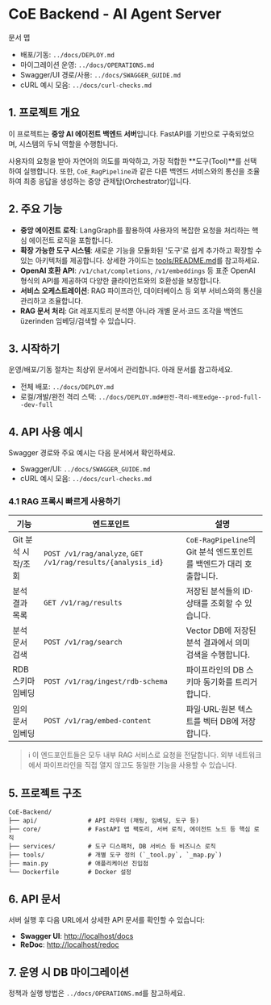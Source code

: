 # CoE Backend - AI Agent Server

문서 맵
- 배포/기동: `../docs/DEPLOY.md`
- 마이그레이션 운영: `../docs/OPERATIONS.md`
- Swagger/UI 경로/사용: `../docs/SWAGGER_GUIDE.md`
- cURL 예시 모음: `../docs/curl-checks.md`

## 1. 프로젝트 개요

이 프로젝트는 **중앙 AI 에이전트 백엔드 서버**입니다. FastAPI를 기반으로 구축되었으며, 시스템의 두뇌 역할을 수행합니다.

사용자의 요청을 받아 자연어의 의도를 파악하고, 가장 적합한 **도구(Tool)**를 선택하여 실행합니다. 또한, `CoE_RagPipeline`과 같은 다른 백엔드 서비스와의 통신을 조율하여 최종 응답을 생성하는 중앙 관제탑(Orchestrator)입니다.

## 2. 주요 기능

- **중앙 에이전트 로직**: LangGraph를 활용하여 사용자의 복잡한 요청을 처리하는 핵심 에이전트 로직을 포함합니다.
- **확장 가능한 도구 시스템**: 새로운 기능을 모듈화된 '도구'로 쉽게 추가하고 확장할 수 있는 아키텍처를 제공합니다. 상세한 가이드는 [tools/README.md](./tools/README.md)를 참고하세요.
- **OpenAI 호환 API**: `/v1/chat/completions`, `/v1/embeddings` 등 표준 OpenAI 형식의 API를 제공하여 다양한 클라이언트와의 호환성을 보장합니다.
- **서비스 오케스트레이션**: RAG 파이프라인, 데이터베이스 등 외부 서비스와의 통신을 관리하고 조율합니다.
- **RAG 문서 처리**: Git 레포지토리 분석뿐 아니라 개별 문서·코드 조각을 백엔드 üzerinden 임베딩/검색할 수 있습니다.

## 3. 시작하기

운영/배포/기동 절차는 최상위 문서에서 관리합니다. 아래 문서를 참고하세요.
- 전체 배포: `../docs/DEPLOY.md`
- 로컬/개발/완전 격리 스택: `../docs/DEPLOY.md#완전-격리-배포edge--prod-full--dev-full`

## 4. API 사용 예시

Swagger 경로와 주요 예시는 다음 문서에서 확인하세요.
- Swagger/UI: `../docs/SWAGGER_GUIDE.md`
- cURL 예시 모음: `../docs/curl-checks.md`

### 4.1 RAG 프록시 빠르게 사용하기

| 기능 | 엔드포인트 | 설명 |
| --- | --- | --- |
| Git 분석 시작/조회 | `POST /v1/rag/analyze`, `GET /v1/rag/results/{analysis_id}` | `CoE-RagPipeline`의 Git 분석 엔드포인트를 백엔드가 대리 호출합니다. |
| 분석 결과 목록 | `GET /v1/rag/results` | 저장된 분석들의 ID·상태를 조회할 수 있습니다. |
| 분석 문서 검색 | `POST /v1/rag/search` | Vector DB에 저장된 분석 결과에서 의미 검색을 수행합니다. |
| RDB 스키마 임베딩 | `POST /v1/rag/ingest/rdb-schema` | 파이프라인의 DB 스키마 동기화를 트리거합니다. |
| 임의 문서 임베딩 | `POST /v1/rag/embed-content` | 파일·URL·원본 텍스트를 벡터 DB에 저장합니다. |

> ℹ️  이 엔드포인트들은 모두 내부 RAG 서비스로 요청을 전달합니다. 외부 네트워크에서 파이프라인을 직접 열지 않고도 동일한 기능을 사용할 수 있습니다.

## 5. 프로젝트 구조

```
CoE-Backend/
├── api/              # API 라우터 (채팅, 임베딩, 도구 등)
├── core/             # FastAPI 앱 팩토리, 서버 로직, 에이전트 노드 등 핵심 로직
├── services/         # 도구 디스패처, DB 서비스 등 비즈니스 로직
├── tools/            # 개별 도구 정의 (`_tool.py`, `_map.py`)
├── main.py           # 애플리케이션 진입점
└── Dockerfile        # Docker 설정
```

## 6. API 문서

서버 실행 후 다음 URL에서 상세한 API 문서를 확인할 수 있습니다:

- **Swagger UI**: [http://localhost/docs](http://localhost/docs)
- **ReDoc**: [http://localhost/redoc](http://localhost/redoc)

## 7. 운영 시 DB 마이그레이션

정책과 실행 방법은 `../docs/OPERATIONS.md`를 참고하세요.
